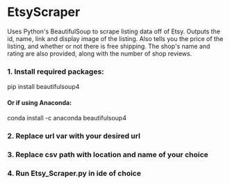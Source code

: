 # EtsyScraper
Uses Python's BeautifulSoup to scrape listing data off of Etsy. Outputs the id, name, link and display image of the listing. 
Also tells you the price of the listing, and whether or not there is free shipping. The shop's name and rating are also provided, along with the number of shop reviews.

### 1. Install required packages:
pip install beautifulsoup4

#### Or if using Anaconda:
conda install -c anaconda beautifulsoup4

### 2. Replace url var with your desired url
### 3. Replace csv path with location and name of your choice
### 4. Run Etsy_Scraper.py in ide of choice
